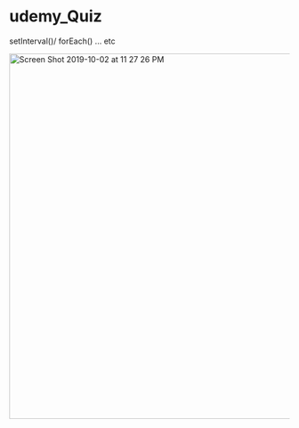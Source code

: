 # udemy_Quiz
setInterval()/ forEach() ... etc


<img width="657" alt="Screen Shot 2019-10-02 at 11 27 26 PM" src="https://user-images.githubusercontent.com/43777600/66052933-637ee500-e56c-11e9-925d-36afd419c8cd.png">

